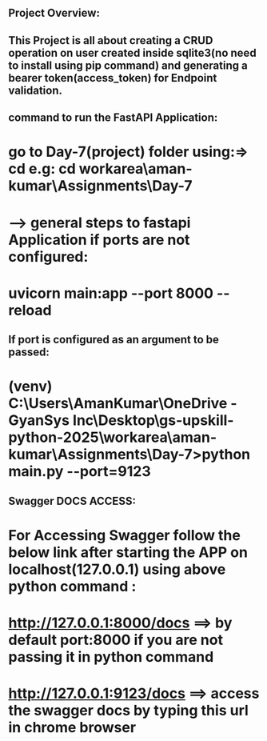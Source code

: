 ## Project Overview:

## This Project is all about creating a CRUD operation on user created inside sqlite3(no need to install using pip command) and generating a bearer token(access_token) for Endpoint validation.

## command to run the FastAPI Application:

# go to Day-7(project) folder using:=>  cd <relative-project-folder> e.g: cd workarea\aman-kumar\Assignments\Day-7

# --> general steps to fastapi Application if ports are not configured:
   # uvicorn main:app --port 8000 --reload

## If port is configured as an argument to be passed:
   # (venv) C:\Users\AmanKumar\OneDrive - GyanSys Inc\Desktop\gs-upskill-python-2025\workarea\aman-kumar\Assignments\Day-7>python main.py --port=9123


## Swagger DOCS ACCESS:

# For Accessing Swagger follow the below link after starting the APP on localhost(127.0.0.1) using above python command :

   # http://127.0.0.1:8000/docs   ==> by default port:8000 if you are not passing it in python command
   # http://127.0.0.1:9123/docs   ==> access the swagger docs by typing this url in chrome browser